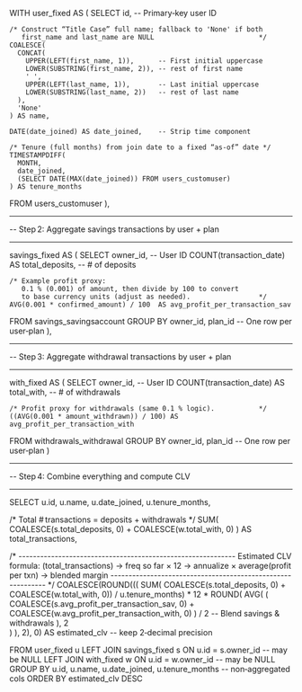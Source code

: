 WITH user_fixed AS (
  SELECT
    id,  -- Primary‑key user ID

    /* Construct “Title Case” full name; fallback to 'None' if both
       first_name and last_name are NULL                          */
    COALESCE(
      CONCAT(
        UPPER(LEFT(first_name, 1)),      -- First initial uppercase
        LOWER(SUBSTRING(first_name, 2)), -- rest of first name
        ' ',
        UPPER(LEFT(last_name, 1)),       -- Last initial uppercase
        LOWER(SUBSTRING(last_name, 2))   -- rest of last name
      ),
      'None'
    ) AS name,

    DATE(date_joined) AS date_joined,    -- Strip time component

    /* Tenure (full months) from join date to a fixed “as‑of” date */
    TIMESTAMPDIFF(
      MONTH,
      date_joined,
      (SELECT DATE(MAX(date_joined)) FROM users_customuser)
    ) AS tenure_months
  FROM users_customuser
),

-- ------------------------------------------------------------
-- Step 2: Aggregate savings transactions by user + plan
-- ------------------------------------------------------------
savings_fixed AS (
  SELECT
    owner_id,                               -- User ID
    COUNT(transaction_date) AS total_deposits,   -- # of deposits

    /* Example profit proxy:
       0.1 % (0.001) of amount, then divide by 100 to convert
       to base currency units (adjust as needed).                 */
    AVG(0.001 * confirmed_amount) / 100  AS avg_profit_per_transaction_sav
  FROM savings_savingsaccount
  GROUP BY owner_id, plan_id               -- One row per user‑plan
),

-- ------------------------------------------------------------
-- Step 3: Aggregate withdrawal transactions by user + plan
-- ------------------------------------------------------------
with_fixed AS (
  SELECT
    owner_id,                               -- User ID
    COUNT(transaction_date) AS total_with,  -- # of withdrawals

    /* Profit proxy for withdrawals (same 0.1 % logic).           */
    ((AVG(0.001 * amount_withdrawn)) / 100) AS avg_profit_per_transaction_with
  FROM withdrawals_withdrawal
  GROUP BY owner_id, plan_id               -- One row per user‑plan
)

-- ------------------------------------------------------------
-- Step 4: Combine everything and compute CLV
-- ------------------------------------------------------------
SELECT
  u.id,
  u.name,
  u.date_joined,
  u.tenure_months,

  /* Total # transactions = deposits + withdrawals                */
  SUM(
    COALESCE(s.total_deposits, 0) +
    COALESCE(w.total_with, 0)
  ) AS total_transactions,

  /* ------------------------------------------------------------
     Estimated CLV formula:
       (total_transactions)            → freq so far
       × 12                            → annualize
       × average(profit per txn)       → blended margin
     ------------------------------------------------------------ */
  COALESCE(ROUND(((
    SUM(
      COALESCE(s.total_deposits, 0) +
      COALESCE(w.total_with, 0)) / u.tenure_months)
    * 12
    * ROUND(
        AVG(
          ( COALESCE(s.avg_profit_per_transaction_sav,  0)
          + COALESCE(w.avg_profit_per_transaction_with, 0)
          ) / 2                       -- Blend savings & withdrawals
        ),
        2                             
      )
  ), 2), 0) AS estimated_clv             -- keep 2‑decimal precision

FROM user_fixed u
LEFT JOIN savings_fixed s ON u.id = s.owner_id   -- may be NULL
LEFT JOIN with_fixed w ON u.id = w.owner_id   -- may be NULL
GROUP BY u.id, u.name, u.date_joined, u.tenure_months  -- non‑aggregated cols
ORDER BY estimated_clv DESC
